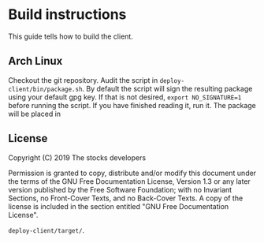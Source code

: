 # Build instructions

This guide tells how to build the client.

## Arch Linux

Checkout the git repository. Audit the script in `deploy-client/bin/package.sh`.
By default the script will sign the resulting package using your default gpg
key. If that is not desired, `export NO_SIGNATURE=1` before running the script.
If you have finished reading it, run it. The package will be placed in

## License

Copyright (C)  2019  The stocks developers

Permission is granted to copy, distribute and/or modify this document
under the terms of the GNU Free Documentation License, Version 1.3
or any later version published by the Free Software Foundation;
with no Invariant Sections, no Front-Cover Texts, and no Back-Cover Texts.
A copy of the license is included in the section entitled "GNU
Free Documentation License".

`deploy-client/target/`.
